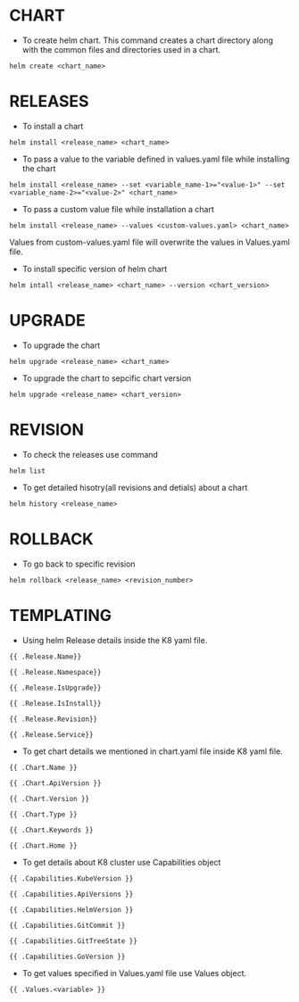 # CHART
* To create helm chart. This command creates a chart directory along with the common files and directories used in a chart.
```
helm create <chart_name>
```

# RELEASES
* To install a chart
```
helm install <release_name> <chart_name>
```

* To pass a value to the variable defined in values.yaml file while installing the chart
```
helm install <release_name> --set <variable_name-1>="<value-1>" --set <variable_name-2>="<value-2>" <chart_name>
```

* To pass a custom value file while installation a chart
```
helm install <release_name> --values <custom-values.yaml> <chart_name>
```
Values from custom-values.yaml file will overwrite the values in Values.yaml file.

* To install specific version of helm chart
```
helm intall <release_name> <chart_name> --version <chart_version>
```

# UPGRADE

* To upgrade the chart
```
helm upgrade <release_name> <chart_name>
```

* To upgrade the chart to sepcific chart version
```
helm upgrade <release_name> <chart_version>
```

# REVISION

* To check the releases use command 
```
helm list
```

* To get detailed hisotry(all revisions and detials) about a chart
```
helm history <release_name>
```

# ROLLBACK

* To go back to specific revision
```
helm rollback <release_name> <revision_number>
```

# TEMPLATING

* Using helm Release details inside the K8 yaml file.
```
{{ .Release.Name}}
``` 
```
{{ .Release.Namespace}}
``` 
```
{{ .Release.IsUpgrade}}
``` 
```
{{ .Release.IsInstall}}
``` 
```
{{ .Release.Revision}}
``` 
```
{{ .Release.Service}}
``` 

* To get chart details we mentioned in chart.yaml file inside K8 yaml file.
```
{{ .Chart.Name }}
```
```
{{ .Chart.ApiVersion }}
```
```
{{ .Chart.Version }}
```
```
{{ .Chart.Type }}
```
```
{{ .Chart.Keywords }}
```
```
{{ .Chart.Home }}
```
* To get details about K8 cluster use Capabilities object
```
{{ .Capabilities.KubeVersion }}
```
```
{{ .Capabilities.ApiVersions }}
```
```
{{ .Capabilities.HelmVersion }}
```
```
{{ .Capabilities.GitCommit }}
```
```
{{ .Capabilities.GitTreeState }}
```
```
{{ .Capabilities.GoVersion }}
```
* To get values specified in Values.yaml file use Values object.
```
{{ .Values.<variable> }}
```